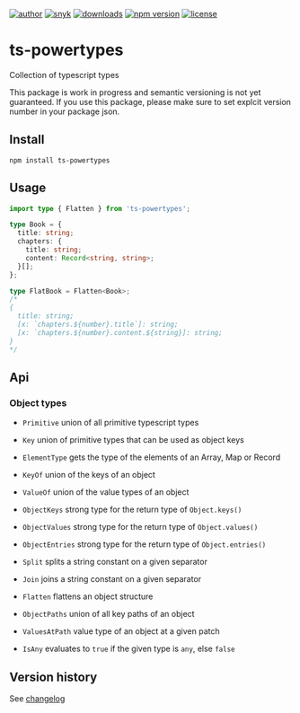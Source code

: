 [![author](https://img.shields.io/badge/author-Teun%20Mooij-blue)](https://www.linkedin.com/in/teunmooij/)
[![snyk](https://snyk.io/test/github/teunmooij/ts-tools/badge.svg)](https://snyk.io/test/github/teunmooij/ts-tools)
[![downloads](https://img.shields.io/npm/dt/ts-powertypes?color=blue)](https://www.npmjs.com/package/ts-powertypes)
[![npm version](https://badge.fury.io/js/ts-powertypes.svg)](https://www.npmjs.com/package/ts-powertypes)
[![license](https://img.shields.io/npm/l/ts-powertypes?color=blue)](https://img.shields.io/npm/l/ts-powertypes)

# ts-powertypes

Collection of typescript types

This package is work in progress and semantic versioning is not yet guaranteed. If you use this package, please make sure to set explcit version number in your package json.

## Install

```shell
npm install ts-powertypes
```

## Usage

```ts
import type { Flatten } from 'ts-powertypes';

type Book = {
  title: string;
  chapters: {
    title: string;
    content: Record<string, string>;
  }[];
};

type FlatBook = Flatten<Book>;
/*
{
  title: string;
  [x: `chapters.${number}.title`]: string;
  [x: `chapters.${number}.content.${string}]: string;
}
*/
```

## Api

### Object types

- `Primitive` union of all primitive typescript types
- `Key` union of primitive types that can be used as object keys

- `ElementType` gets the type of the elements of an Array, Map or Record

- `KeyOf` union of the keys of an object
- `ValueOf` union of the value types of an object
- `ObjectKeys` strong type for the return type of `Object.keys()`
- `ObjectValues` strong type for the return type of `Object.values()`
- `ObjectEntries` strong type for the return type of `Object.entries()`

- `Split` splits a string constant on a given separator
- `Join` joins a string constant on a given separator

- `Flatten` flattens an object structure
- `ObjectPaths` union of all key paths of an object
- `ValuesAtPath` value type of an object at a given patch

- `IsAny` evaluates to `true` if the given type is `any`, else `false`

## Version history

See [changelog](./CHANGELOG.md)
